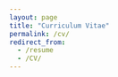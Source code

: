 ```yaml
---
layout: page
title: "Curriculum Vitae"
permalink: /cv/
redirect_from:
  - /resume
  - /CV/
---
```


<!--  -->
<!-- <div id="adobe-dc-view" style="height: 1080px; width: 720px;"></div>  -->
<!-- <script src="https://documentcloud.adobe.com/view-sdk/main.js"></script>  -->
<!-- <script type="text/javascript">  -->
<!--    document.addEventListener("adobe_dc_view_sdk.ready", function(){   -->
<!--  var adobeDCView = new AdobeDC.View({clientId: "{{site.adobe-client-id}}", divId: "adobe-dc-view"});  -->
<!--  adobeDCView.previewFile({  -->
<!--     content:{location: {url: "https://www.brettyang.info/files/documents/CV_2021.pdf"}},  -->
<!--     metaData:{fileName: "CV.pdf"}  -->
<!--  }, {embedMode: "SIZED_CONTAINER", showDownloadPDF: true, showPrintPDF: true});  -->
<!--    });  -->
<!-- </script>  -->

<div id="adobe-dc-view" style="width: 800px;"></div> 
<script src="https://documentcloud.adobe.com/view-sdk/main.js"></script> 
<script type="text/javascript"> 
   document.addEventListener("adobe_dc_view_sdk.ready", function(){  
      var adobeDCView = new AdobeDC.View({clientId: "{{site.adobe-client-id}}", divId: "adobe-dc-view"}); 
      adobeDCView.previewFile({ 
         content:{location: {url: "https://brettyang.info/files/documents/CV.pdf"}}, 
         metaData:{fileName: "Curriculum Vitae.pdf", showPrintPDF: true, showDownloadPDF: false} 
      }, {embedMode: "IN_LINE"}); 
   }); 
</script> 

<!-- <br /> -->
<!-- ### Education  -->
<!--  * B.Sc Physics, University of Melbourne, 2019  -->
<!--  * M.MedPhys, University of Sydney, 2021  -->
<!--    -->
<!-- ### Laboratory Experience  -->
<!--  * Jan 2021 - Aug 2021  -->
<!--    * Laboratory of Molecular Neuroscience and Dementia  -->
<!--    * Duties: immunostaining  -->
<!--    -->
<!-- ### Skills  -->
<!--  * Digital Skills  -->
<!--    * Scientific Computing  -->
<!-- * MATLAB, Mathematica  -->
<!-- * Python, C++  -->
<!--    * Deep Learning APIs  -->
<!-- * TensorFlow, Keras  -->
<!--    * Cloud Computing (IaaS)  -->
<!-- * Google Cloud Platform  -->
<!--  * Language Skills  -->
<!--    * Chinese Mandarin: C2  -->
<!--    * English: C2  -->
<!--    * French: A2 -->
<!-- -->
<!-- ### Creative Works  -->
<!--  * 1 Mar 2016 – 1 Nov 2019  -->
<!--    * Drummer of EMS Stage Band  -->
<!--    * A student-led jazz band based in Melbourne. Regular performer at local establishments, including the renowned Bennetts Lane Jazz Club.  -->
<!--  * 1 Jan 2020 – Current  -->
<!--    * Music Production  -->
<!--    * Creating and engineering sounds that reflects the underground electronic music scene.  -->
<!--    -->
<!--    -->
<!-- ### Hobbies and Interests  -->
<!--  * Football  -->
<!--    * Fullback at Cooks River Titans in an amateur league under the Australian Football Association.  -->
